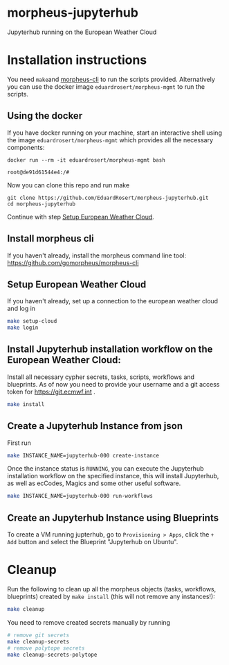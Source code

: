 # morpheus-jupyterhub
Jupyterhub running on the European Weather Cloud

# Installation instructions
You need ``make``and [morpheus-cli](https://github.com/gomorpheus/morpheus-cli) to run the scripts provided. Alternatively you can use the docker image ``eduardrosert/morpheus-mgmt`` to run the scripts.

## Using the docker
If you have docker running on your machine, start an interactive shell using the image ``eduardrosert/morpheus-mgmt`` which provides all the necessary components:
```
docker run --rm -it eduardrosert/morpheus-mgmt bash

root@de91d61544e4:/#
```
Now you can clone this repo and run make
```
git clone https://github.com/EduardRosert/morpheus-jupyterhub.git
cd morpheus-jupyterhub
```
Continue with step [Setup European Weather Cloud](#setup-european-weather-cloud).


## Install morpheus cli
If you haven't already, install the morpheus command line tool: https://github.com/gomorpheus/morpheus-cli

## Setup European Weather Cloud
If you haven't already, set up a connection to the european weather cloud and log in
```bash
make setup-cloud
make login
```

## Install Jupyterhub installation workflow on the European Weather Cloud:
Install all necessary cypher secrets, tasks, scripts, workflows and blueprints. As of now you need to provide your username and a git access token for https://git.ecmwf.int .
```bash
make install
```

## Create a Jupyterhub Instance from json
First run
```bash
make INSTANCE_NAME=jupyterhub-000 create-instance
```

Once the instance status is ``RUNNING``, you can execute the Jupyterhub installation workflow on the specified instance, this will install Jupyterhub, as well as ecCodes, Magics and some other useful software.
```bash
make INSTANCE_NAME=jupyterhub-000 run-workflows
```

## Create an Jupyterhub Instance using Blueprints
To create a VM running jupterhub, go to ``Provisioning > Apps``, click the ``+ Add`` button and select the Blueprint "Jupyterhub on Ubuntu".

# Cleanup
Run the following to clean up all the morpheus objects (tasks, workflows, blueprints) created by ``make install`` (this will not remove any instances!):
```bash
make cleanup
```
You need to remove created secrets manually by running
```bash
# remove git secrets
make cleanup-secrets
# remove polytope secrets
make cleanup-secrets-polytope
```
